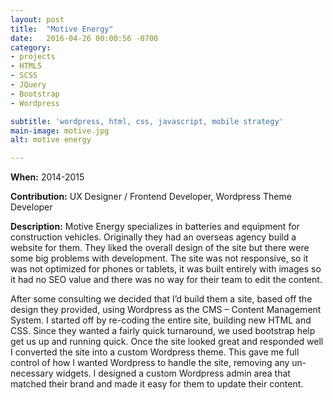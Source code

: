```yaml
---
layout: post
title:  "Motive Energy"
date:   2016-04-26 00:00:56 -0700
category:
- projects
- HTML5
- SCSS
- JQuery
- Bootstrap
- Wordpress

subtitle: 'wordpress, html, css, javascript, mobile strategy'
main-image: motive.jpg
alt: motive energy

---
```


**When:** 2014-2015

**Contribution:** UX Designer / Frontend Developer, Wordpress Theme Developer

**Description:** Motive Energy specializes in batteries and equipment for construction vehicles.  Originally they had an overseas agency build a website for them.  They liked the overall design of the site but there were some big problems with development.  The site was not responsive, so it was not optimized for phones or tablets, it was built entirely with images so it had no SEO value and there was no way for their team to edit the content.

After some consulting we decided that I’d build them a site, based off the design they provided, using Wordpress as the CMS – Content Management System.  I started off by re-coding the entire site, building new HTML and CSS.  Since they wanted a fairly quick turnaround, we used bootstrap help get us up and running quick.  Once the site looked great and responded well I converted the site into a custom Wordpress theme.  This gave me full control of how I wanted Wordpress to handle the site, removing any un-necessary widgets.  I designed a custom Wordpress admin area that matched their brand and made it easy for them to update their content.
